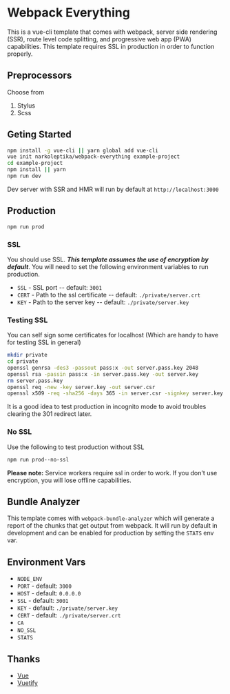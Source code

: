 # Webpack Everything
This is a vue-cli template that comes with webpack, server side rendering (SSR), route level code splitting, and progressive web app (PWA) capabilities. This template requires SSL in production in order to function properly.

## Preprocessors
Choose from
1. Stylus
2. Scss

## Geting Started
```bash
npm install -g vue-cli || yarn global add vue-cli
vue init narkoleptika/webpack-everything example-project
cd example-project
npm install || yarn
npm run dev
```
Dev server with SSR and HMR will run by default at `http://localhost:3000`

## Production
```bash
npm run prod
```

### SSL
You should use SSL. ___This template assumes the use of encryption by default___. You will need to set the following environment variables to run production.
* `SSL` - SSL port -- default: `3001`
* `CERT` - Path to the ssl certificate -- default: `./private/server.crt`
* `KEY` - Path to the server key -- default: `./private/server.key`

### Testing SSL
You can self sign some certificates for localhost (Which are handy to have for testing SSL in general)
```bash
mkdir private
cd private
openssl genrsa -des3 -passout pass:x -out server.pass.key 2048
openssl rsa -passin pass:x -in server.pass.key -out server.key
rm server.pass.key
openssl req -new -key server.key -out server.csr
openssl x509 -req -sha256 -days 365 -in server.csr -signkey server.key -out server.crt
```

It is a good idea to test production in incognito mode to avoid troubles clearing the 301 redirect later.

### No SSL
Use the following to test production without SSL
```bash
npm run prod--no-ssl
```

__Please note:__ Service workers require ssl in order to work. If you don't use encryption, you will lose offline capabilities.

## Bundle Analyzer
This template comes with `webpack-bundle-analyzer` which will generate a report of the chunks that get output from webpack. It will run by default in development and can be enabled for production by setting the `STATS` env var.

## Environment Vars
* `NODE_ENV`
* `PORT` - default: `3000`
* `HOST` - default: `0.0.0.0`
* `SSL` - default: `3001`
* `KEY` - default: `./private/server.key`
* `CERT` - default: `./private/server.crt`
* `CA`
* `NO_SSL`
* `STATS`

## Thanks
* [Vue](https://vuejs.org/)
* [Vuetify](https://vuetifyjs.com/)
